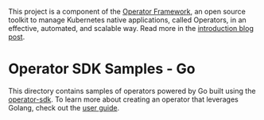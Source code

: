 This project is a component of the [Operator Framework](https://github.com/operator-framework), an open source toolkit to manage Kubernetes native applications, called Operators, in an effective, automated, and scalable way. Read more in the [introduction blog post](https://coreos.com/blog/introducing-operator-framework).

# Operator SDK Samples - Go
This directory contains samples of operators powered by Go built using the [operator-sdk][operator_sdk]. To learn more about creating an operator that leverages Golang, check out the [user guide][user_guide].

[operator_sdk]:https://github.com/coreos/operator-sdk
[user_guide]:https://github.com/operator-framework/operator-sdk/blob/master/doc/user-guide.md
